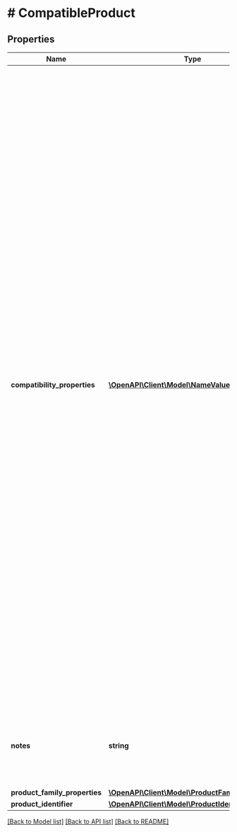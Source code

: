 # # CompatibleProduct

## Properties

Name | Type | Description | Notes
------------ | ------------- | ------------- | -------------
**compatibility_properties** | [**\OpenAPI\Client\Model\NameValueList[]**](NameValueList.md) | This container consists of an array of motor vehicles that are compatible with the motor vehicle part or accessory specified by the SKU value in the call URI. Each motor vehicle is defined through a separate set of name/value pairs. In the name field, the vehicle aspect (such as &#39;make&#39;, &#39;model&#39;, &#39;year&#39;, &#39;trim&#39;, or &#39;engine&#39;) will be identified, and the value field will be used to identify the value of each aspect. The getCompatibilityProperties method of the Taxonomy API can be used to retrieve applicable vehicle aspect names for a specified category, and the getCompatibilityPropertyValues method of the Taxonomy API can be used to retrieve possible values for these same vehicle aspect names. Below is an example of identifying one motor vehicle using the compatibilityProperties container: &amp;quot;compatibilityProperties&amp;quot; : [ &amp;nbsp;&amp;nbsp;{ &amp;nbsp;&amp;nbsp;&amp;nbsp;&amp;quot;name&amp;quot; : &amp;quot;make&amp;quot;, &amp;nbsp;&amp;nbsp;&amp;nbsp;&amp;quot;value&amp;quot; : &amp;quot;Subaru&amp;quot; &amp;nbsp;&amp;nbsp;}, &amp;nbsp;&amp;nbsp;{ &amp;nbsp;&amp;nbsp;&amp;nbsp;&amp;quot;name&amp;quot; : &amp;quot;model&amp;quot;, &amp;nbsp;&amp;nbsp;&amp;nbsp;&amp;quot;value&amp;quot; : &amp;quot;GL&amp;quot; &amp;nbsp;&amp;nbsp;}, &amp;nbsp;&amp;nbsp;{ &amp;nbsp;&amp;nbsp;&amp;nbsp;&amp;quot;name&amp;quot; : &amp;quot;year&amp;quot;, &amp;nbsp;&amp;nbsp;&amp;nbsp;&amp;quot;value&amp;quot; : &amp;quot;1983&amp;quot; &amp;nbsp;&amp;nbsp;}, &amp;nbsp;&amp;nbsp;{ &amp;nbsp;&amp;nbsp;&amp;nbsp;&amp;quot;name&amp;quot; : &amp;quot;trim&amp;quot;, &amp;nbsp;&amp;nbsp;&amp;nbsp;&amp;quot;value&amp;quot; : &amp;quot;Base Wagon 4-Door&amp;quot; &amp;nbsp;&amp;nbsp;}, &amp;nbsp;&amp;nbsp;{ &amp;nbsp;&amp;nbsp;&amp;nbsp;&amp;quot;name&amp;quot; : &amp;quot;engine&amp;quot;, &amp;nbsp;&amp;nbsp;&amp;nbsp;&amp;quot;value&amp;quot; : &amp;quot;1.8L Turbocharged&amp;quot; &amp;nbsp;&amp;nbsp;} ] Typically, the make, model, and year of the motor vehicle are always required, with the trim and engine being necessary sometimes, but it will be dependent on the part or accessory, and on the vehicle class. Note: The productFamilyProperties container is in the process of being deprecated and will no longer be supported in February of 2021, so if you are a new user of createOrReplaceProductCompatibility, you should use the compatibilityProperties container instead, and if you are already integrated and using the productFamilyProperties container, you should make plans to migrate to compatibilityProperties. The productFamilyProperties and compatibilityProperties containers may not be used together or the call will fail. | [optional] 
**notes** | **string** | This field is optionally used by the seller to input any notes pertaining to the compatible vehicle list being defined. The seller might use this field to specify the placement of the part on a vehicle or other applicable information. This field will only be returned if specified by the seller. Max Length: 500 | [optional] 
**product_family_properties** | [**\OpenAPI\Client\Model\ProductFamilyProperties**](ProductFamilyProperties.md) |  | [optional] 
**product_identifier** | [**\OpenAPI\Client\Model\ProductIdentifier**](ProductIdentifier.md) |  | [optional] 

[[Back to Model list]](../../README.md#documentation-for-models) [[Back to API list]](../../README.md#documentation-for-api-endpoints) [[Back to README]](../../README.md)



